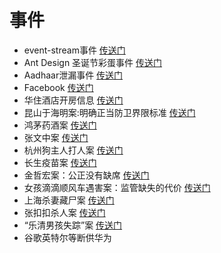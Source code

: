 # 事件
- event-stream事件 [传送门]()
- Ant Design 圣诞节彩蛋事件 [传送门](https://www.zhihu.com/question/306858501)
- Aadhaar泄漏事件 [传送门]()
- Facebook [传送门]()
- 华住酒店开房信息 [传送门]()
- 昆山于海明案:明确正当防卫界限标准 [传送门]()
- 鸿茅药酒案 [传送门]()
- 张文中案 [传送门]()
- 杭州狗主人打人案 [传送门]()
- 长生疫苗案 [传送门]()
- 金哲宏案：公正没有缺席 [传送门]()
- 女孩滴滴顺风车遇害案：监管缺失的代价 [传送门]()
- 上海杀妻藏尸案 [传送门]()
- 张扣扣杀人案 [传送门]()
- “乐清男孩失踪”案 [传送门]()
- 谷歌英特尔等断供华为
